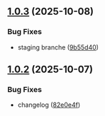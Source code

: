 ## [1.0.3](https://github.com/easyspec/easyspec/compare/v1.0.2...v1.0.3) (2025-10-08)

### Bug Fixes

- staging branche ([9b55d40](https://github.com/easyspec/easyspec/commit/9b55d400075378f5da78551b9c85defcb9cc9324))

## [1.0.2](https://github.com/easyspec/easyspec/compare/v1.0.1...v1.0.2) (2025-10-07)

### Bug Fixes

- changelog ([82e0e4f](https://github.com/easyspec/easyspec/commit/82e0e4fca462bcc0785880dd945eec414ebb46b9))
